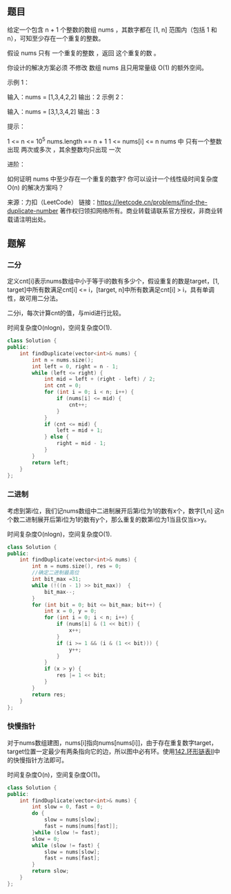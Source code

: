 ## 题目

给定一个包含 n + 1 个整数的数组 nums ，其数字都在 [1, n] 范围内（包括 1 和 n），可知至少存在一个重复的整数。

假设 nums 只有 一个重复的整数 ，返回 这个重复的数 。

你设计的解决方案必须 不修改 数组 nums 且只用常量级 O(1) 的额外空间。

 

示例 1：

输入：nums = [1,3,4,2,2]
输出：2
示例 2：

输入：nums = [3,1,3,4,2]
输出：3


提示：

1 <= n <= 10<sup>5</sup>
nums.length == n + 1
1 <= nums[i] <= n
nums 中 只有一个整数 出现 两次或多次 ，其余整数均只出现 一次


进阶：

如何证明 nums 中至少存在一个重复的数字?
你可以设计一个线性级时间复杂度 O(n) 的解决方案吗？

来源：力扣（LeetCode）
链接：https://leetcode.cn/problems/find-the-duplicate-number
著作权归领扣网络所有。商业转载请联系官方授权，非商业转载请注明出处。

## 题解

### 二分

定义cnt[i]表示nums数组中小于等于i的数有多少个，假设重复的数是target，[1, target]中所有数满足cnt[i] <= i，[target, n]中所有数满足cnt[i] > i，具有单调性，故可用二分法。

二分i，每次计算cnt的值，与mid进行比较。

时间复杂度O(nlogn)，空间复杂度O(1).

```c++
class Solution {
public:
    int findDuplicate(vector<int>& nums) {
        int n = nums.size();
        int left = 0, right = n - 1;
        while (left <= right) {
            int mid = left + (right - left) / 2;
            int cnt = 0;
            for (int i = 0; i < n; i++) {
                if (nums[i] <= mid) {
                    cnt++;
                }
            }
            if (cnt <= mid) {
                left = mid + 1;
            } else {
                right = mid - 1;
            }
        }
        return left;
    }
};
```

### 二进制

考虑到第i位，我们记nums数组中二进制展开后第i位为1的数有x个，数字[1,n] 这n个数二进制展开后第i位为1的数有y个，那么重复的数第i位为1当且仅当x>y。

时间复杂度O(nlogn)，空间复杂度O(1).

```c++
class Solution {
public:
    int findDuplicate(vector<int>& nums) {
        int n = nums.size(), res = 0;
        //确定二进制最高位
        int bit_max =31;
        while (!((n - 1) >> bit_max))  {
            bit_max--;
        }
        for (int bit = 0; bit <= bit_max; bit++) {
            int x = 0, y = 0;
            for (int i = 0; i < n; i++) {
                if (nums[i] & (1 << bit)) {
                    x++;
                }
                if (i >= 1 && (i & (1 << bit))) {
                    y++;
                }
            }
            if (x > y) {
                res |= 1 << bit;
            }
        }
        return res;
    }
};
```

### 快慢指针

对于nums数组建图，nums[i]指向nums[nums[i]]，由于存在重复数字target，target位置一定最少有两条指向它的边，所以图中必有环。使用[142.环形链表II](142.环形链表II(mid).md)中的快慢指针方法即可。

时间复杂度O(n)，空间复杂度O(1)。

```c++
class Solution {
public:
    int findDuplicate(vector<int>& nums) {
        int slow = 0, fast = 0;
        do {
            slow = nums[slow];
            fast = nums[nums[fast]];
        }while (slow != fast);
        slow = 0;
        while (slow != fast) {
            slow = nums[slow];
            fast = nums[fast];
        }
        return slow;
    }
};
```

